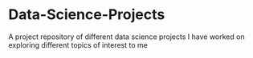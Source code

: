 # Data-Science-Projects
A project repository of different data science projects I have worked on exploring different topics of interest to me
